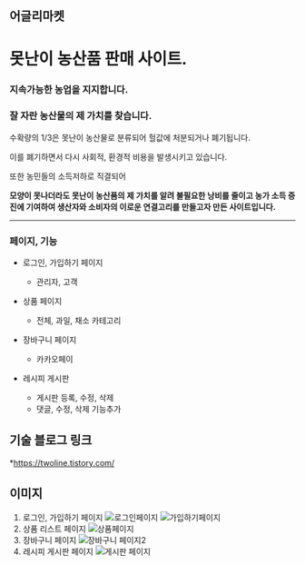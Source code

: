 ## 어글리마켓
 # 못난이 농산품 판매 사이트.
 
 ### 지속가능한 농업을 지지합니다.
 ### 잘 자란 농산물의 제 가치를 찾습니다.

수확량의 1/3은 못난이 농산물로 분류되어 헐값에 처분되거나 폐기됩니다.

이를 폐기하면서 다시 사회적, 환경적 비용을 발생시키고 있습니다.

또한 농민들의 소득저하로 직결되어 

**모양이 못나더라도 못난이 농산품의 제 가치를 알려 
불필요한 낭비를 줄이고 
농가 소득 증진에 기여하여
생산자와 소비자의 이로운 연결고리를 만들고자 만든 사이트입니다.**

***
### 페이지, 기능

  * 로그인, 가입하기 페이지
    * 관리자, 고객 
  
  * 상품 페이지
    * 전체, 과일, 채소 카테고리  
    
  * 장바구니 페이지
    * 카카오페이  
    
  * 레시피 게시판 
    * 게시판 등록, 수정, 삭제  
    * 댓글, 수정, 삭제 기능추가



## 기술 블로그 링크

*<https://twoline.tistory.com/>



## 이미지
1. 로그인, 가입하기 페이지
 ![로그인페이지](https://user-images.githubusercontent.com/68780794/173821535-66241ecd-c62e-4db3-82ed-ec06bf9b54d8.jpg)
 ![가입하기페이지](https://user-images.githubusercontent.com/68780794/173821600-a9ef9e64-77f8-4447-b081-157045d6dba3.jpg)
2. 상품 리스트 페이지
 ![상품페이지](https://user-images.githubusercontent.com/68780794/173820156-757bfac4-2cd1-4b72-9cf3-62647be496d4.jpg)
3. 장바구니 페이지
 ![장바구니 페이지2](https://user-images.githubusercontent.com/68780794/173820531-628f0241-ed33-42d2-8077-355d1aacd9f3.jpg)
4. 레시피 게시판 페이지
 ![게시판 페이지](https://user-images.githubusercontent.com/68780794/173820973-350b1cf1-b98a-4f4d-aca7-c769f8949267.jpg)


